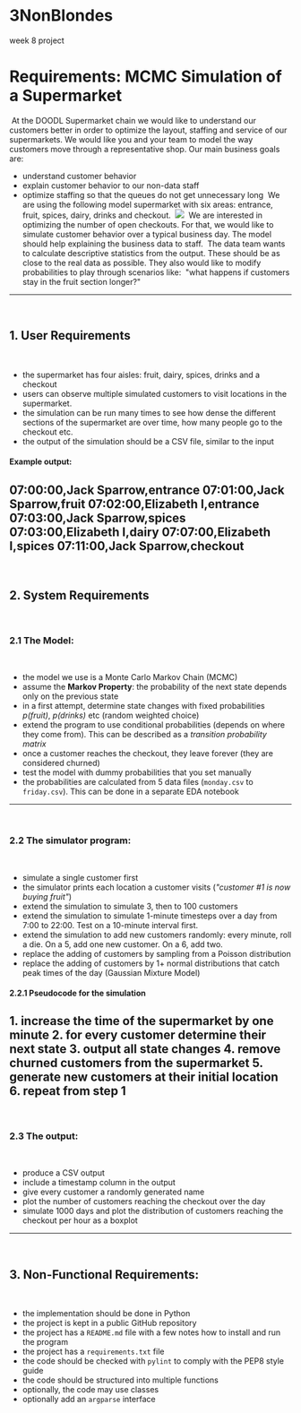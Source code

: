 # 3NonBlondes
week 8 project
# Requirements: MCMC Simulation of a Supermarket
​
At the DOODL Supermarket chain we would like to understand our customers better in order to optimize the layout, staffing and service of our supermarkets. We would like you and your team to model the way customers move through a representative shop. Our main business goals are:
​
* understand customer behavior
* explain customer behavior to our non-data staff
* optimize staffing so that the queues do not get unnecessary long
​
We are using the following model supermarket with six areas: entrance, fruit, spices, dairy, drinks and checkout.
​
![](market.png)
​
We are interested in optimizing the number of open checkouts.
For that, we would like to simulate customer behavior over a typical business day.
The model should help explaining the business data to staff.
​
The data team wants to calculate descriptive statistics from the output.
These should be as close to the real data as possible.
They also would like to modify probabilities to play through scenarios like:
​
    "what happens if customers stay in the fruit section longer?" 
​
----
​
## 1. User Requirements
​
- the supermarket has four aisles: fruit, dairy, spices, drinks and a checkout
- users can observe multiple simulated customers to visit locations in the supermarket.
- the simulation can be run many times to see how dense the different sections of the supermarket are over time, how many people go to the checkout etc.
- the output of the simulation should be a CSV file, similar to the input
​
#### Example output:
​
    07:00:00,Jack Sparrow,entrance
    07:01:00,Jack Sparrow,fruit
    07:02:00,Elizabeth I,entrance
    07:03:00,Jack Sparrow,spices
    07:03:00,Elizabeth I,dairy
    07:07:00,Elizabeth I,spices
    07:11:00,Jack Sparrow,checkout
​
----
​
## 2. System Requirements
​
### 2.1 The Model:
​
- the model we use is a Monte Carlo Markov Chain (MCMC)
- assume the **Markov Property**: the probability of the next state depends only on the previous state
- in a first attempt, determine state changes with fixed probabilities *p(fruit)*, *p(drinks)* etc (random weighted choice)
- extend the program to use conditional probabilities (depends on where they come from). This can be described as a *transition probability matrix*
- once a customer reaches the checkout, they leave forever (they are considered churned)
- test the model with dummy probabilities that you set manually
- the probabilities are calculated from 5 data files (`monday.csv` to `friday.csv`). This can be done in a separate EDA notebook
​
----
​
### 2.2 The simulator program:
​
- simulate a single customer first
- the simulator prints each location a customer visits (*"customer #1 is now buying fruit"*)
- extend the simulation to simulate 3, then to 100 customers
- extend the simulation to simulate 1-minute timesteps over a day from 7:00 to 22:00. Test on a 10-minute interval first.
- extend the simulation to add new customers randomly: every minute, roll a die. On a 5, add one new customer. On a 6, add two.
- replace the adding of customers by sampling from a Poisson distribution
- replace the adding of customers by 1+ normal distributions that catch peak times of the day (Gaussian Mixture Model)
​
#### 2.2.1 Pseudocode for the simulation
​
    1. increase the time of the supermarket by one minute
    2. for every customer determine their next state
    3. output all state changes
    4. remove churned customers from the supermarket
    5. generate new customers at their initial location
    6. repeat from step 1
​
----
​
### 2.3 The output:
​
- produce a CSV output
- include a timestamp column in the output
- give every customer a randomly generated name
- plot the number of customers reaching the checkout over the day
- simulate 1000 days and plot the distribution of customers reaching the checkout per hour as a boxplot
​
----
​
## 3. Non-Functional Requirements:
​
- the implementation should be done in Python
- the project is kept in a public GitHub repository
- the project has a `README.md` file with a few notes how to install and run the program
- the project has a `requirements.txt` file
- the code should be checked with `pylint` to comply with the PEP8 style guide
- the code should be structured into multiple functions
- optionally, the code may use classes
- optionally add an `argparse` interface

